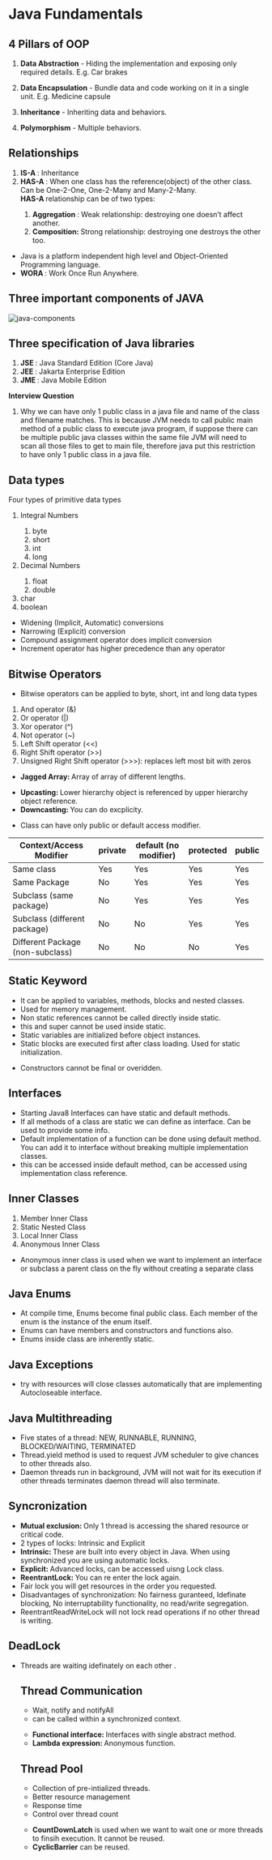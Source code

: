 # Java Fundamentals

## 4 Pillars of OOP

1. **Data Abstraction** - Hiding the implementation and exposing only required details.
E.g. Car brakes

2. **Data Encapsulation** - Bundle data and code working on it in a single unit.
E.g. Medicine capsule

3. **Inheritance** - Inheriting data and behaviors.

4. **Polymorphism** - Multiple behaviors.


## Relationships
<ol>
<li> <strong> IS-A </strong>: Inheritance </li>
<li> <strong> HAS-A </strong>: When one class has the reference(object) of the other class. Can be One-2-One, One-2-Many and Many-2-Many. </li>
<strong> HAS-A </strong> relationship can be of two types: 
<ol>
<li> <strong>Aggregation </strong>: Weak relationship: destroying one doesn’t affect another. </li>
<li> <strong>Composition: </strong> Strong relationship: destroying one destroys the other too. </li>
</ol>
</ol>

<ul>
<li> Java is a platform independent high level and Object-Oriented Programming language. </li>
<li> <strong> WORA </strong> : Work Once Run Anywhere. </li>
</ul>

## Three important components of JAVA
![java-components](https://github.com/ramesh4579/Java-Concepts/blob/main/temp1.png)

## Three specification of Java libraries
<ol>
<li> <strong> JSE </strong>: Java Standard Edition (Core Java)</li>
<li> <strong> JEE </strong>: Jakarta Enterprise Edition</li>
<li> <strong> JME </strong>: Java Mobile Edition</li>
</ol>

**Interview Question**
1. Why we can have only 1 public class in a java file and name of the class and filename matches.
This is because JVM needs to call public main method of a public class to execute java program, if suppose there can be
multiple public java classes within the same file JVM will need to scan all those files to get to main file, therefore java put
this restriction to have only 1 public class in a java file.

## Data types
Four types of primitive data types
<ol>
<li> Integral Numbers</li>
<ol>
<li>byte</li>
<li>short</li>
<li>int</li>
<li>long</li>
</ol>
<li> Decimal Numbers</li>
<ol>
<li> float </li>
<li> double </li>
</ol>
<li> char </li>
<li> boolean </li>
</ol>

<ul>
<li> Widening (Implicit, Automatic) conversions </li>
<li> Narrowing (Explicit) conversion </li>
<li> Compound assignment operator does implicit conversion </li>
<li> Increment operator has higher precedence than any operator</li>
</ul>

## Bitwise Operators
<ul>
<li> Bitwise operators can be applied to byte, short, int and long data types </li>
</ul>

<ol>
<li> And operator (&) </li>
<li> Or operator (|) </li>
<li> Xor operator (^) </li>
<li> Not operator (~) </li>
<li> Left Shift operator (<<) </li>
<li> Right Shift operator (>>) </li>
<li> Unsigned Right Shift operator (>>>): replaces left most bit with zeros </li>
</ol>

<ul>
<li> <strong> Jagged Array:  </strong>  Array of array of different lengths.</li>
</ul>

<ul>
<li> <strong> Upcasting:  </strong>  Lower hierarchy object is referenced by upper hierarchy object reference.</li>
  <li> <strong> Downcasting:  </strong>  You can do excplicity.</li>
</ul>

<ul>
<li> Class can have only public or default access modifier.</li>
</ul>

| Context/Access Modifier | private | default (no modifier) | protected | public |
| --- | --- | --- | --- | ---| 
| Same class | Yes | Yes | Yes | Yes |
| Same Package | No | Yes | Yes | Yes |
| Subclass (same package) | No | Yes | Yes | Yes |
| Subclass (different package) | No | No | Yes | Yes |
| Different Package (non-subclass) | No | No | No | Yes |

## Static Keyword

<ul>
<li> It can be applied to variables, methods, blocks and nested classes. </li>
<li> Used for memory management. </li>
<li> Non static references cannot be called directly inside static. </li>
<li> this and super cannot be used inside static. </li>
<li> Static variables are initialized before object instances. </li>
<li> Static blocks are executed first after class loading. Used for static initialization. </li>
</ul>

<ul>
<li> Constructors cannot be final or overidden. </li>
</ul>

## Interfaces
<ul>
<li> Starting Java8 Interfaces can have static and default methods. </li>
<li> If all methods of a class are static we can define as interface. Can be used to provide some info. </li>
<li> Default implementation of a function can be done using default method. You can add it to interface without breaking multiple implementation classes. </li>
<li> this can be accessed inside default method, can be accessed using implementation class reference. </li>
</ul>

## Inner Classes

<ol>
<li> Member Inner Class</li>
<li> Static Nested Class</li>
<li> Local Inner Class</li>
<li> Anonymous Inner Class</li>
</ol>

<ul>
<li>Anonymous inner class is used when we want to implement an interface or subclass a parent class on the fly without creating a separate class</li>
</ul>

## Java Enums

<ul>
<li> At compile time, Enums become final public class. Each member of the enum is the instance of the enum itself.</li>
<li> Enums can have members and constructors and functions also.</li>
<li> Enums inside class are inherently static.</li>
</ul>

## Java Exceptions

<ul>
<li> try with resources will close classes automatically that are implementing Autocloseable interface.</li>
</ul>

## Java Multithreading

<ul>
<li> Five states of a thread: NEW, RUNNABLE, RUNNING, BLOCKED/WAITING, TERMINATED</li>
<li> Thread.yield method is used to request JVM scheduler to give chances to other threads also.  </li>
<li> Daemon threads run in background, JVM will not wait for its execution if other threads terminates daemon thread will also terminate. </li>  
</ul>

## Syncronization
<ul>
<li>  <strong> Mutual exclusion: </strong> Only 1 thread is accessing the shared resource or critical code. </li>
<li> 2 types of locks: Intrinsic and Explicit  </li>
<li> <strong> Intrinsic:  </strong> These are built into every object in Java. When using synchronized you are using automatic locks. </li>
<li> <strong> Explicit:  </strong> Advanced locks, can be accessed uisng Lock class. </li>
<li> <strong> ReentrantLock: </strong>   You can re enter the lock again.</li>
<li> Fair lock you will get resources in the order you requested.</li>
<li> Disadvantages of synchronization: No fairness guranteed, Idefinate blocking, No interruptability functionality, no read/write segregation.</li>
<li> ReentrantReadWriteLock will not lock read operations if no other thread is writing. </li>
</ul>

## DeadLock
<ul>
<li>  Threads are waiting idefinately on each other . </li>

## Thread Communication
<ul>
<li> Wait, notify and notifyAll</li>
<li> can be called within a synchronized context.</li>
</ul>

<ul>
  <li><strong> Functional interface: </strong> Interfaces with single abstract method. </li>
  <li><strong>Lambda expression: </strong> Anonymous function. </li>
</ul>

## Thread Pool
<ul>
  <li>Collection of pre-intialized threads.</li>
  <li>Better resource management</li>
  <li>Response time</li>
  <li>Control over thread count</li>
</ul>

<ul>
  <li><strong>CountDownLatch</strong> is used when we want to wait one or more threads to finsih execution. It cannot be reused.</li>
  <li><strong>CyclicBarrier</strong> can be reused.</li>
</ul>

